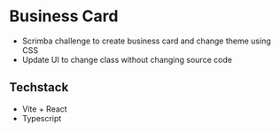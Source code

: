# Business Card

- Scrimba challenge to create business card and change theme using CSS
- Update UI to change class without changing source code

## Techstack

- Vite + React
- Typescript
